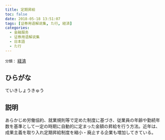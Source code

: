 ```yaml
---
title: 定期昇給
toc: false
date: 2018-05-18 13:51:07
tags: [证券用语解说集, た行, 経済]
categories:
  - 金融服务
  - 证券用语解说集
  - 日本語
  - た行
---
```


`分類：` [経済](/tags/経済/)

## ひらがな

ていきしょうきゅう

## 説明

あらかじめ労働協約、就業規則等で定めた制度に基づき、従業員の年齢や勤続年数を基準として一定の時期に自動的に定まった金額の昇給を行う方法。近年は、成果主義を取り入れ定期昇給制度を縮小・廃止する企業も増加してきている。
